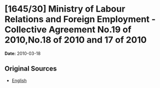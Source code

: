 # [1645/30] Ministry of Labour Relations and Foreign Employment - Collective Agreement No.19 of 2010,No.18 of 2010 and 17 of 2010

**Date:** 2010-03-18

## Original Sources

- [English](https://documents.gov.lk/view/extra-gazettes/2010/3/1645-30_E.pdf)
